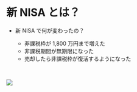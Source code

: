 # 新 NISA とは？

<div grid="~ cols-2 gap-16">
<div>

- 新 NISA で何が変わったの？

  - 非課税枠が 1,800 万円まで増えた
  - 非課税期間が無期限になった
  - 売却したら非課税枠が復活するようになった

<br/>

<Youtube id="6cwAH1E4CbQ?si=GVvqHThsgpW83YGq"/>

</div>

<div>

[<img border="rounded" src="/image_nisa.png?raw=true">](https://www.wealthnavi.com/contents/column/122/)

</div>
</div>
